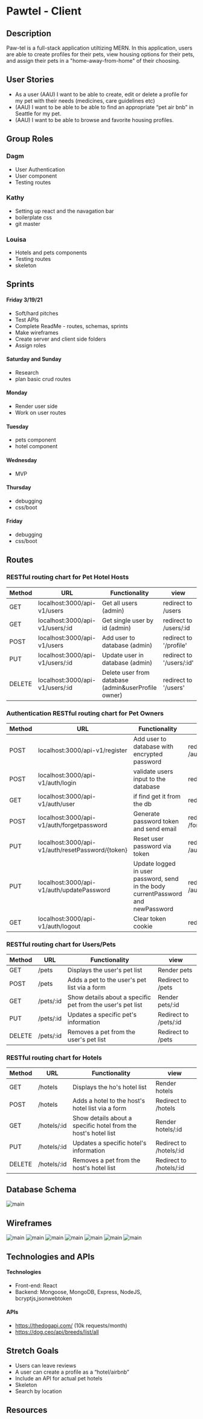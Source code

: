 # Pawtel - Client

## Description

Paw-tel is a full-stack application utiltizing MERN. In this application, users are able to create profiles for their pets, view housing options for their pets, and assign their pets in a "home-away-from-home" of their choosing.

## User Stories

* As a user (AAU) I want to be able to create, edit or delete a profile for my pet with their needs (medicines, care guidelines etc)
* (AAU) I want to be able to be able to find an appropriate “pet air bnb” in Seattle for my pet. 
* (AAU) I want to be able to browse and favorite housing profiles.


## Group Roles

### Dagm
* User Authentication
* User component
* Testing routes

### Kathy
* Setting up react and the navagation bar
* boilerplate css 
* git master

### Louisa
* Hotels and pets components
* Testing routes
* skeleton

## Sprints

#### Friday 3/19/21
* Soft/hard pitches
* Test APIs
* Complete ReadMe - routes, schemas, sprints
* Make wireframes
* Create server and client side folders
* Assign roles

#### Saturday and Sunday
* Research 
* plan basic crud routes

#### Monday 
* Render user side
* Work on user routes 

#### Tuesday
* pets component
* hotel component

#### Wednesday
* MVP

#### Thursday
* debugging
* css/boot

#### Friday
* debugging
* css/boot

## Routes
### RESTful routing chart for Pet Hotel Hosts
| Method | URL | Functionality | view |
|--------|-----|---------------|------|
| GET | localhost:3000/api-v1/users | Get all users (admin) | redirect to /users
| GET | localhost:3000/api-v1/users/:id | Get single user by id (admin) | redirect to /users/:id
| POST  | localhost:3000/api-v1/users | Add user to database (admin) |  redirect to '/profile'
| PUT  | localhost:3000/api-v1/users/:id | Update user in database (admin) |  redirect to '/users/:id'
| DELETE | localhost:3000/api-v1/users/:id | Delete user from database (admin&userProfile owner) | redirect to '/users'

### Authentication RESTful routing chart for Pet Owners
| Method | URL | Functionality | view |
|--------|-----|---------------|------|
| POST | localhost:3000/api-v1/register | Add user to database with encrypted password | redirect to /auth/register
| POST | localhost:3000/api-v1/auth/login | validate users input to the database | redirect to /auth/login
| GET | localhost:3000/api-v1/auth/user | if find get it from the db | redirect to /profile
| POST | localhost:3000/api-v1/auth/forgetpassword | Generate password token and send email | redirect to /forgetPassword
| PUT | localhost:3000/api-v1/auth/resetPassword/{token} | Reset user password via token | redirect to /auth/resetPassword
| PUT | localhost:3000/api-v1/auth/updatePassword | Update logged in user password, send in the body currentPassword and newPassword | redirect to /auth/updatePassword
| GET | localhost:3000/api-v1/auth/logout | Clear token cookie | redirect to '/'.

### RESTful routing chart for Users/Pets
| Method | URL | Functionality | view |
|--------|-----|---------------|------|
GET | /pets | Displays the user's pet list | Render pets
POST | /pets | Adds a pet to the user's pet list via a form | Redirect to /pets
GET | /pets/:id | Show details about a specific pet from the user's pet list | Render pets/:id
PUT | /pets/:id | Updates a specific pet's information | Redirect to /pets/:id 
DELETE | /pets/:id | Removes a pet from the user's pet list | Redirect to /pets

### RESTful routing chart for Hotels
| Method | URL | Functionality | view |
|--------|-----|---------------|------|
GET | /hotels | Displays the ho's hotel list | Render hotels
POST | /hotels | Adds a hotel to the host's hotel list via a form | Redirect to /hotels
GET | /hotels/:id | Show details about a specific hotel from the host's hotel list | Render hotels/:id
PUT | /hotels/:id| Updates a specific hotel's information | Redirect to /hotels/:id
DELETE | /hotels/:id | Removes a pet from the host's hotel list | Redirect to /hotels/:id

## Database Schema

![main](/public/imgs/wireframes/schema.PNG)

## Wireframes
![main](/public/imgs/wireframes/petsprofile.png)
![main](/public/imgs/wireframes/petprofile.png)
![main](/public/imgs/wireframes/hotelprofile.png)
![main](/public/imgs/wireframes/hotellist.png)
![main](/public/imgs/wireframes/favoritehotels.png)
![main](/public/imgs/wireframes/hosthotelsprofile.png)
![main](/public/imgs/wireframes/hosthotelprofile.png)

## Technologies and APIs

#### Technologies

* Front-end: React
* Backend: Mongoose, MongoDB, Express, NodeJS, bcryptjs,jsonwebtoken

#### APIs
* https://thedogapi.com/ (10k requests/month)
* https://dog.ceo/api/breeds/list/all

## Stretch Goals

* Users can leave reviews
* A user can create a profile as a “hotel/airbnb”
* Include an API for actual pet hotels 
* Skeleton
* Search by location

## Resources